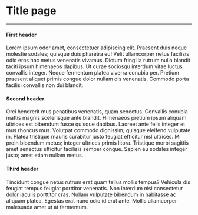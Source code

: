 # Title page

--- 

#### First header

Lorem ipsum odor amet, consectetuer adipiscing elit. Praesent duis neque molestie sodales; quisque duis pharetra eu! Velit ullamcorper netus facilisis odio eros hac metus venenatis vivamus. Dictum fringilla rutrum nulla blandit taciti ipsum himenaeos dapibus. Ut curae sociosqu interdum vitae luctus convallis integer. Neque fermentum platea viverra conubia per. Pretium praesent aliquet primis congue dolor nullam dis venenatis. Commodo porta facilisi convallis non dui blandit.

#### Second header

Orci hendrerit mus penatibus venenatis, quam senectus. Convallis conubia mattis magnis scelerisque ante blandit. Himenaeos pretium ipsum aliquam ultrices est bibendum fusce quisque dapibus. Laoreet ante felis integer et mus rhoncus mus. Volutpat commodo dignissim; quisque eleifend vulputate in. Platea tristique mauris curabitur justo feugiat efficitur nisl ultrices. Mi proin bibendum metus; integer ultrices primis litora. Tristique morbi sagittis amet senectus efficitur facilisis semper congue. Sapien eu sodales integer justo; amet etiam nullam metus.

#### Third header

Tincidunt congue netus rutrum erat quam tellus mollis tempus? Vehicula dis feugiat tempus feugiat porttitor venenatis. Non interdum nisi consectetur dolor iaculis porttitor cras. Nullam vulputate bibendum in habitasse ac aliquam platea. Egestas erat nunc odio id erat ante. Mollis ullamcorper malesuada amet ut at fermentum.